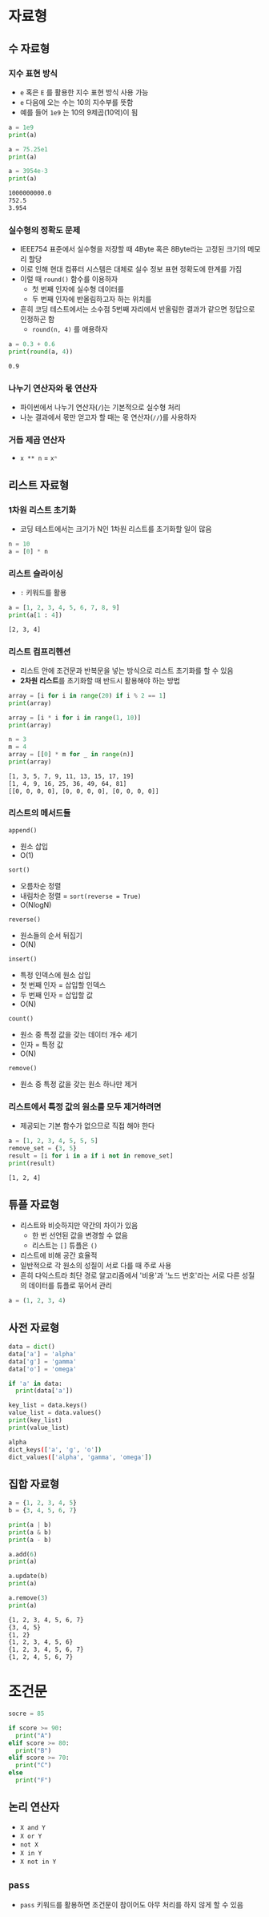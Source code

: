 # 자료형

## 수 자료형

### 지수 표현 방식

- `e` 혹은 `E` 를 활용한 지수 표현 방식 사용 가능
- `e` 다음에 오는 수는 10의 지수부를 뜻함
- 예를 들어 `1e9` 는 10의 9제곱(10억)이 됨

```py
a = 1e9
print(a)

a = 75.25e1
print(a)

a = 3954e-3
print(a)
```

```sh
1000000000.0
752.5
3.954
```

### 실수형의 정확도 문제

- IEEE754 표준에서 실수형을 저장할 때 4Byte 혹은 8Byte라는 고정된 크기의 메모리 할당
- 이로 인해 현대 컴퓨터 시스템은 대체로 실수 정보 표현 정확도에 한계를 가짐
- 이럴 때 `round()` 함수를 이용하자
  - 첫 번째 인자에 실수형 데이터를
  - 두 번째 인자에 반올림하고자 하는 위치를
- 흔히 코딩 테스트에서는 소수점 5번째 자리에서 반올림한 결과가 같으면 정답으로 인정하곤 함
  - `round(n, 4)` 를 애용하자

```py
a = 0.3 + 0.6
print(round(a, 4))
```

```sh
0.9
```

### 나누기 연산자와 몫 연산자

- 파이썬에서 나누기 연산자(`/`)는 기본적으로 실수형 처리
- 나눈 결과에서 몫만 얻고자 할 때는 몫 연산자(`//`)를 사용하자

### 거듭 제곱 연산자

- `x ** n` = `xⁿ`

## 리스트 자료형

### 1차원 리스트 초기화

- 코딩 테스트에서는 크기가 N인 1차원 리스트를 초기화할 일이 많음

```py
n = 10
a = [0] * n
```

### 리스트 슬라이싱

- `:` 키워드를 활용

```py
a = [1, 2, 3, 4, 5, 6, 7, 8, 9]
print(a[1 : 4])
```

```sh
[2, 3, 4]
```

### 리스트 컴프리헨션

- 리스트 안에 조건문과 반복문을 넣는 방식으로 리스트 초기화를 할 수 있음
- **2차원 리스트**를 초기화할 때 반드시 활용해야 하는 방법

```py
array = [i for i in range(20) if i % 2 == 1]
print(array)

array = [i * i for i in range(1, 10)]
print(array)

n = 3
m = 4
array = [[0] * m for _ in range(n)]
print(array)
```

```sh
[1, 3, 5, 7, 9, 11, 13, 15, 17, 19]
[1, 4, 9, 16, 25, 36, 49, 64, 81]
[[0, 0, 0, 0], [0, 0, 0, 0], [0, 0, 0, 0]]
```

### 리스트의 메서드들

`append()`

- 원소 삽입
- O(1)

`sort()`

- 오름차순 정렬
- 내림차순 정렬 = `sort(reverse = True)`
- O(NlogN)

`reverse()`

- 원소들의 순서 뒤집기
- O(N)

`insert()`

- 특정 인덱스에 원소 삽입
- 첫 번째 인자 = 삽입할 인덱스
- 두 번째 인자 = 삽입할 값
- O(N)

`count()`

- 원소 중 특정 값을 갖는 데이터 개수 세기
- 인자 = 특정 값
- O(N)

`remove()`

- 원소 중 특정 값을 갖는 원소 하나만 제거

### 리스트에서 특정 값의 원소를 모두 제거하려면

- 제공되는 기본 함수가 없으므로 직접 해야 한다

```py
a = [1, 2, 3, 4, 5, 5, 5]
remove_set = {3, 5}
result = [i for i in a if i not in remove_set]
print(result)
```

```sh
[1, 2, 4]
```

## 튜플 자료형

- 리스트와 비슷하지만 약간의 차이가 있음
  - 한 번 선언된 값을 변경할 수 없음
  - 리스트는 `[]` 튜플은 `()`
- 리스트에 비해 공간 효율적
- 일반적으로 각 원소의 성질이 서로 다를 때 주로 사용
- 흔히 다익스트라 최단 경로 알고리즘에서 '비용'과 '노드 번호'라는 서로 다른 성질의 데이터를 튜플로 묶어서 관리

```py
a = (1, 2, 3, 4)
```

## 사전 자료형

```py
data = dict()
data['a'] = 'alpha'
data['g'] = 'gamma'
data['o'] = 'omega'

if 'a' in data:
  print(data['a'])

key_list = data.keys()
value_list = data.values()
print(key_list)
print(value_list)
```

```sh
alpha
dict_keys(['a', 'g', 'o'])
dict_values(['alpha', 'gamma', 'omega'])
```

## 집합 자료형

```py
a = {1, 2, 3, 4, 5}
b = {3, 4, 5, 6, 7}

print(a | b)
print(a & b)
print(a - b)

a.add(6)
print(a)

a.update(b)
print(a)

a.remove(3)
print(a)
```

```sh
{1, 2, 3, 4, 5, 6, 7}
{3, 4, 5}
{1, 2}
{1, 2, 3, 4, 5, 6}
{1, 2, 3, 4, 5, 6, 7}
{1, 2, 4, 5, 6, 7}
```

# 조건문

```py
socre = 85

if score >= 90:
  print("A")
elif score >= 80:
  print("B")
elif score >= 70:
  print("C")
else
  print("F")
```

## 논리 연산자

- `X and Y`
- `X or Y`
- `not X`
- `X in Y`
- `X not in Y`

## `pass`

- `pass` 키워드를 활용하면 조건문이 참이어도 아무 처리를 하지 않게 할 수 있음
